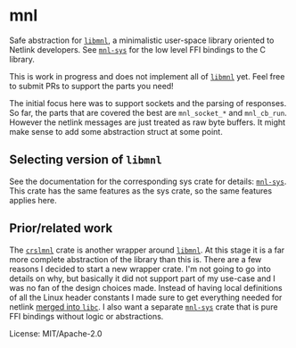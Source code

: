 # mnl

Safe abstraction for [`libmnl`], a minimalistic user-space library oriented to Netlink
developers. See [`mnl-sys`] for the low level FFI bindings to the C library.

This is work in progress and does not implement all of [`libmnl`] yet. Feel free to submit PRs
to support the parts you need!

The initial focus here was to support sockets and the parsing of responses. So far, the parts
that are covered the best are `mnl_socket_*` and `mnl_cb_run`. However the netlink messages are
just treated as raw byte buffers. It might make sense to add some abstraction struct at some
point.

## Selecting version of `libmnl`

See the documentation for the corresponding sys crate for details: [`mnl-sys`].
This crate has the same features as the sys crate, so the same features applies here.

## Prior/related work

The [`crslmnl`] crate is another wrapper around [`libmnl`]. At this stage it is a far more
complete abstraction of the library than this is. There are a few reasons I decided to start a
new wrapper crate. I'm not going to go into details on why, but basically it did not support
part of my use-case and I was no fan of the design choices made. Instead of having local
definitions of all the Linux header constants I made sure to get everything needed for netlink
[merged into `libc`]. I also want a separate [`mnl-sys`] crate that is pure FFI bindings
without logic or abstractions.

[`libmnl`]: https://netfilter.org/projects/libmnl/
[`mnl-sys`]: https://crates.io/crates/mnl-sys
[`crslmnl`]: https://crates.io/crates/crslmnl
[merged into `libc`]: https://github.com/rust-lang/libc/pull/922

License: MIT/Apache-2.0
